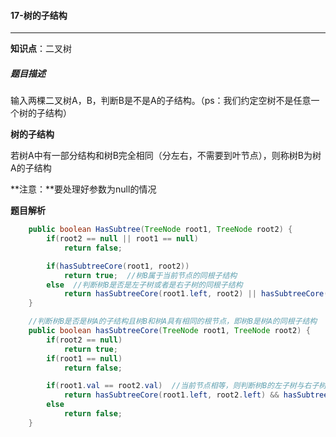 #### 17-树的子结构

***

**知识点**：二叉树



##### 题目描述

输入两棵二叉树A，B，判断B是不是A的子结构。（ps：我们约定空树不是任意一个树的子结构）



**树的子结构**

若树A中有一部分结构和树B完全相同（分左右，不需要到叶节点），则称树B为树A的子结构



**注意：**要处理好参数为null的情况



**题目解析**

```Java
	public boolean HasSubtree(TreeNode root1, TreeNode root2) {
        if(root2 == null || root1 == null)
            return false;

        if(hasSubtreeCore(root1, root2))
            return true;  //树B属于当前节点的同根子结构
        else  //判断树B是否是左子树或者是右子树的同根子结构
            return hasSubtreeCore(root1.left, root2) || hasSubtreeCore(root1.right, root2);
    }

    //判断树B是否是树A的子结构且树B和树A具有相同的根节点，即树B是树A的同根子结构
    public boolean hasSubtreeCore(TreeNode root1, TreeNode root2) {
        if(root2 == null)
            return true;
        if(root1 == null)
            return false;

        if(root1.val == root2.val)  //当前节点相等，则判断树B的左子树与右子树是否分别是树A的左子树和右子树的同根子结构
            return hasSubtreeCore(root1.left, root2.left) && hasSubtreeCore(root1.right, root2.right);
        else
            return false;
    }
```

